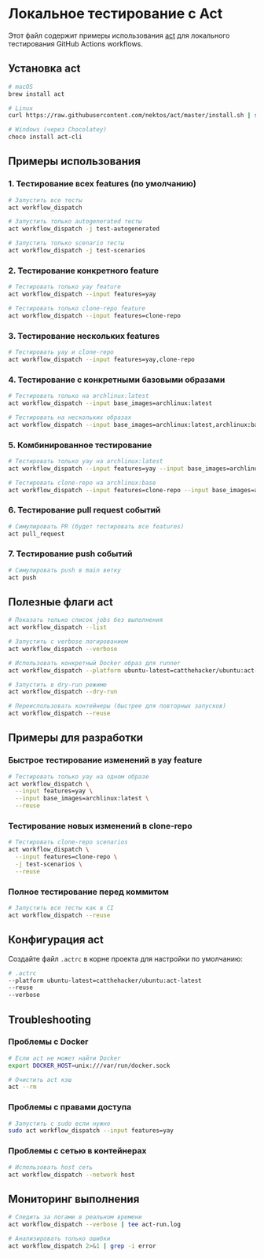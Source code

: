 # Локальное тестирование с Act

Этот файл содержит примеры использования [act](https://github.com/nektos/act) для локального тестирования GitHub Actions workflows.

## Установка act

```bash
# macOS
brew install act

# Linux
curl https://raw.githubusercontent.com/nektos/act/master/install.sh | sudo bash

# Windows (через Chocolatey)
choco install act-cli
```

## Примеры использования

### 1. Тестирование всех features (по умолчанию)

```bash
# Запустить все тесты
act workflow_dispatch

# Запустить только autogenerated тесты
act workflow_dispatch -j test-autogenerated

# Запустить только scenario тесты
act workflow_dispatch -j test-scenarios
```

### 2. Тестирование конкретного feature

```bash
# Тестировать только yay feature
act workflow_dispatch --input features=yay

# Тестировать только clone-repo feature
act workflow_dispatch --input features=clone-repo
```

### 3. Тестирование нескольких features

```bash
# Тестировать yay и clone-repo
act workflow_dispatch --input features=yay,clone-repo
```

### 4. Тестирование с конкретными базовыми образами

```bash
# Тестировать только на archlinux:latest
act workflow_dispatch --input base_images=archlinux:latest

# Тестировать на нескольких образах
act workflow_dispatch --input base_images=archlinux:latest,archlinux:base
```

### 5. Комбинированное тестирование

```bash
# Тестировать только yay на archlinux:latest
act workflow_dispatch --input features=yay --input base_images=archlinux:latest

# Тестировать clone-repo на archlinux:base
act workflow_dispatch --input features=clone-repo --input base_images=archlinux:base
```

### 6. Тестирование pull request событий

```bash
# Симулировать PR (будет тестировать все features)
act pull_request
```

### 7. Тестирование push событий

```bash
# Симулировать push в main ветку
act push
```

## Полезные флаги act

```bash
# Показать только список jobs без выполнения
act workflow_dispatch --list

# Запустить с verbose логированием
act workflow_dispatch --verbose

# Использовать конкретный Docker образ для runner
act workflow_dispatch --platform ubuntu-latest=catthehacker/ubuntu:act-latest

# Запустить в dry-run режиме
act workflow_dispatch --dry-run

# Переиспользовать контейнеры (быстрее для повторных запусков)
act workflow_dispatch --reuse
```

## Примеры для разработки

### Быстрое тестирование изменений в yay feature

```bash
# Тестировать только yay на одном образе
act workflow_dispatch \
  --input features=yay \
  --input base_images=archlinux:latest \
  --reuse
```

### Тестирование новых изменений в clone-repo

```bash
# Тестировать clone-repo scenarios
act workflow_dispatch \
  --input features=clone-repo \
  -j test-scenarios \
  --reuse
```

### Полное тестирование перед коммитом

```bash
# Запустить все тесты как в CI
act workflow_dispatch --reuse
```

## Конфигурация act

Создайте файл `.actrc` в корне проекта для настройки по умолчанию:

```bash
# .actrc
--platform ubuntu-latest=catthehacker/ubuntu:act-latest
--reuse
--verbose
```

## Troubleshooting

### Проблемы с Docker

```bash
# Если act не может найти Docker
export DOCKER_HOST=unix:///var/run/docker.sock

# Очистить act кэш
act --rm
```

### Проблемы с правами доступа

```bash
# Запустить с sudo если нужно
sudo act workflow_dispatch --input features=yay
```

### Проблемы с сетью в контейнерах

```bash
# Использовать host сеть
act workflow_dispatch --network host
```

## Мониторинг выполнения

```bash
# Следить за логами в реальном времени
act workflow_dispatch --verbose | tee act-run.log

# Анализировать только ошибки
act workflow_dispatch 2>&1 | grep -i error
